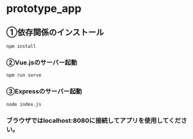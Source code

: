 # prototype_app

## ①依存関係のインストール
```
npm install
```

### ②Vue.jsのサーバー起動
```
npm run serve
```

### ③Expressのサーバー起動
```
node index.js
```
### ブラウザではlocalhost:8080に接続してアプリを使用してください。